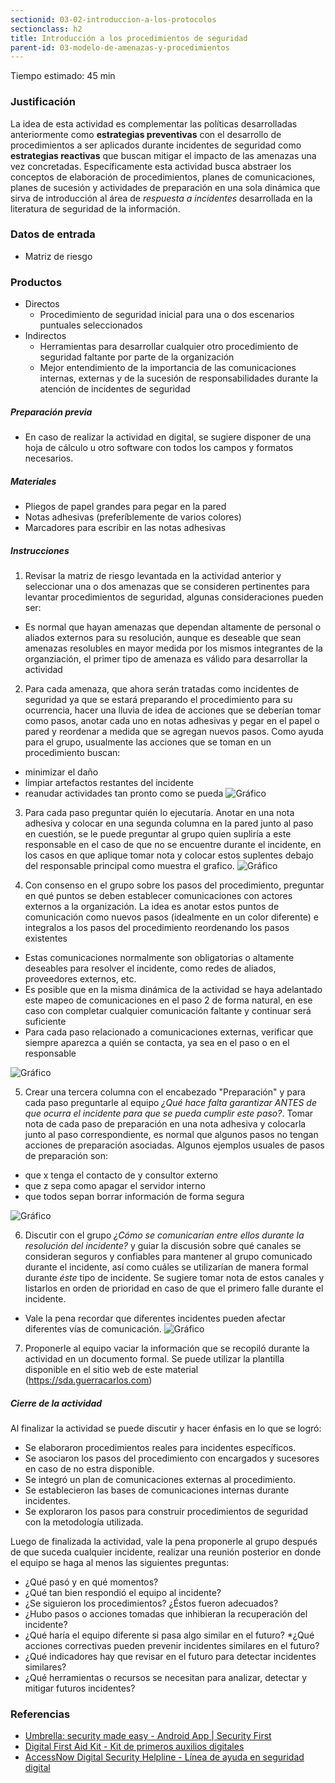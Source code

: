 ```yaml
---
sectionid: 03-02-introduccion-a-los-protocolos
sectionclass: h2
title: Introducción a los procedimientos de seguridad
parent-id: 03-modelo-de-amenazas-y-procedimientos
---
```

Tiempo estimado: 45 min

### Justificación
La idea de esta actividad es complementar las políticas desarrolladas anteriormente como **estrategias preventivas** con el desarrollo de procedimientos a ser aplicados durante incidentes de seguridad como **estrategias reactivas** que buscan mitigar el impacto de las amenazas una vez concretadas. Específicamente esta actividad busca abstraer los conceptos de elaboración de procedimientos, planes de comunicaciones, planes de sucesión y actividades de preparación en una sola dinámica que sirva de introducción al área de *respuesta a incidentes* desarrollada en la literatura de seguridad de la información.

### Datos de entrada
* Matriz de riesgo

### Productos
* Directos
  * Procedimiento de seguridad inicial para una o dos escenarios puntuales seleccionados
* Indirectos
  * Herramientas para desarrollar cualquier otro procedimiento de seguridad faltante por parte de la organización
  * Mejor entendimiento de la importancia de las comunicaciones internas, externas y de la sucesión de responsabilidades durante la atención de incidentes de seguridad

##### Preparación previa
* En caso de realizar la actividad en digital, se sugiere disponer de una hoja de cálculo u otro software con todos los campos y formatos necesarios.

##### Materiales
* Pliegos de papel grandes para pegar en la pared
* Notas adhesivas (preferíblemente de varios colores)
* Marcadores para escribir en las notas adhesivas

##### Instrucciones
1. Revisar la matriz de riesgo levantada en la actividad anterior y seleccionar una o dos amenazas que se consideren pertinentes para levantar procedimientos de seguridad, algunas consideraciones pueden ser:
  * Es normal que hayan amenazas que dependan altamente de personal o aliados externos para su resolución, aunque es deseable que sean amenazas resolubles en mayor medida por los mismos integrantes de la organziación, el primer tipo de amenaza es válido para desarrollar la actividad
2. Para cada amenaza, que ahora serán tratadas como incidentes de seguridad ya que se estará preparando el procedimiento para su ocurrencia, hacer una lluvia de idea de acciones que se deberían tomar como pasos, anotar cada uno en notas adhesivas y pegar en el papel o pared y reordenar a medida que se agregan nuevos pasos. Como ayuda para el grupo, usualmente las acciones que se toman en un procedimiento buscan:
  * minimizar el daño
  * limpiar artefactos restantes del incidente
  * reanudar actividades tan pronto como se pueda
  ![Gráfico](../img/0302/bocetos-sda-0302-1.png)

3. Para cada paso preguntar quién lo ejecutaría. Anotar en una nota adhesiva y colocar en una segunda columna en la pared junto al paso en cuestión, se le puede preguntar al grupo quien supliría a este responsable en el caso de que no se encuentre durante el incidente, en los casos en que aplique tomar nota y colocar estos suplentes debajo del responsable principal como muestra el grafico.
  ![Gráfico](../img/0302/bocetos-sda-0302-2.png)

4. Con consenso en el grupo sobre los pasos del procedimiento, preguntar en qué puntos se deben establecer comunicaciones con actores externos a la organización. La idea es anotar estos puntos de comunicación como nuevos pasos (idealmente en un color diferente) e integralos a los pasos del procedimiento reordenando los pasos existentes
  * Estas comunicaciones normalmente son obligatorias o altamente deseables para resolver el incidente, como redes de aliados, proveedores externos, etc.
  * Es posible que en la misma dinámica de la actividad se haya adelantado este mapeo de comunicaciones en el paso 2 de forma natural, en ese caso con completar cualquier comunicación faltante y continuar será suficiente
  * Para cada paso relacionado a comunicaciones externas, verificar que siempre aparezca a quién se contacta, ya sea en el paso o en el responsable

  ![Gráfico](../img/0302/bocetos-sda-0302-3.png)

5. Crear una tercera columna con el encabezado "Preparación" y para cada paso preguntarle al equipo *¿Qué hace falta garantizar ANTES de que ocurra el incidente para que se pueda cumplir este paso?*. Tomar nota de cada paso de preparación en una nota adhesiva y colocarla junto al paso correspondiente, es normal que algunos pasos no tengan acciones de preparación asociadas. Algunos ejemplos usuales de pasos de preparación son:
  * que x tenga el contacto de y consultor externo
  * que z sepa como apagar el servidor interno
  * que todos sepan borrar información de forma segura

  ![Gráfico](../img/0302/bocetos-sda-0302-4.png)

6. Discutir con el grupo *¿Cómo se comunicarían entre ellos durante la resolución del incidente?* y guiar la discusión sobre qué canales se consideran seguros y confiables para mantener al grupo comunicado durante el incidente, así como cuáles se utilizarían de manera formal durante *éste* tipo de incidente. Se sugiere tomar nota de estos canales y listarlos en orden de prioridad en caso de que el primero falle durante el incidente.
  * Vale la pena recordar que diferentes incidentes pueden afectar diferentes vías de comunicación.
  ![Gráfico](../img/0302/bocetos-sda-0302-5.png)

7. Proponerle al equipo vaciar la información que se recopiló durante la actividad en un documento formal. Se puede utilizar la plantilla disponible en el sitio web de este material (https://sda.guerracarlos.com)

##### Cierre de la actividad
Al finalizar la actividad se puede discutir y hacer énfasis en lo que se logró:
* Se elaboraron procedimientos reales para incidentes específicos.
* Se asociaron los pasos del procedimiento con encargados y sucesores en caso de no estra disponible.
* Se integró un plan de comunicaciones externas al procedimiento.
* Se establecieron las bases de comunicaciones internas durante incidentes.
* Se exploraron los pasos para construir procedimientos de seguridad con la metodología utilizada.

Luego de finalizada la actividad, vale la pena proponerle al grupo después de que suceda cualquier incidente, realizar una reunión posterior en donde el equipo se haga al menos las siguientes preguntas:
  * ¿Qué pasó y en qué momentos?
  * ¿Qué tan bien respondió el equipo al incidente?
  * ¿Se siguieron los procedimientos? ¿Éstos fueron adecuados?
  * ¿Hubo pasos o acciones tomadas que inhibieran la recuperación del incidente?
  * ¿Qué haría el equipo diferente si pasa algo similar en el futuro?
  *¿Qué acciones correctivas pueden prevenir incidentes similares en el futuro?
  * ¿Qué indicadores hay que revisar en el futuro para detectar incidentes similares?
  * ¿Qué herramientas o recursos se necesitan para analizar, detectar y mitigar futuros incidentes?

### Referencias
* [Umbrella: security made easy - Android App | Security First](https://secfirst.org/)
* [Digital First Aid Kit - Kit de primeros auxilios digitales](https://rarenet.github.io/DFAK/es/)
* [AccessNow Digital Security Helpline - Línea de ayuda en seguridad digital](https://www.accessnow.org/linea-de-ayuda-en-seguridad-digital/?ignorelocale)
